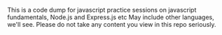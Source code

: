 This is a code dump for javascript practice sessions on javascript fundamentals, Node.js and Express.js etc
May include other languages, we'll see.
Please do not take any content you view in this repo seriously.
